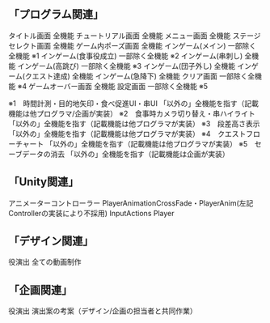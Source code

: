 ## 「プログラム関連」
タイトル画面 		全機能
チュートリアル画面 	全機能
メニュー画面 		全機能
ステージセレクト画面 	全機能
ゲーム内ポーズ画面 	全機能
インゲーム(メイン) 	一部除く全機能 ※1
インゲーム(食事役成立)	一部除く全機能 ※2
インゲーム(串刺し)		全機能
インゲーム(高跳び)		一部除く全機能 ※3
インゲーム(団子外し)	全機能
インゲーム(クエスト達成)	全機能
インゲーム(急降下)		全機能
クリア画面		一部除く全機能 ※4
ゲームオーバー画面 	全機能
設定画面			一部除く全機能 ※5

※1　時間計測・目的地矢印・食べ促進UI・串UI 「以外の」全機能を指す（記載機能は他プログラマ/企画が実装）
※2　食事時カメラ切り替え・串ハイライト 「以外の」全機能を指す（記載機能は他プログラマが実装）
※3　段差高さ表示 「以外の」全機能を指す（記載機能は他プログラマが実装）
※4　クエストフローチャート 「以外の」全機能を指す（記載機能は他プログラマが実装）
※5　セーブデータの消去 「以外の」全機能を指す（記載機能は企画が実装）

## 「Unity関連」
アニメーターコントローラー	PlayerAnimationCrossFade・PlayerAnim(左記Controllerの実装により不採用)
InputActions		Player

## 「デザイン関連」
役演出			全ての動画制作

## 「企画関連」
役演出			演出案の考案（デザイン/企画の担当者と共同作業）
